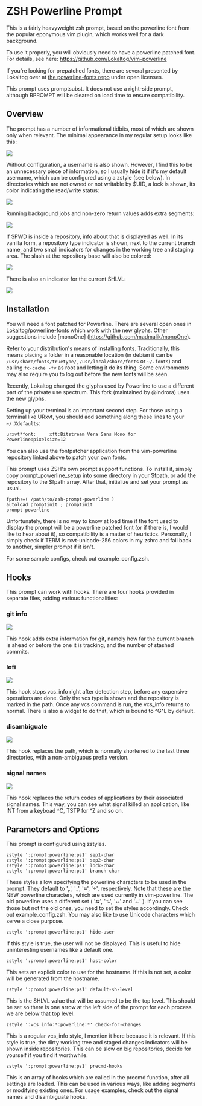 ZSH Powerline Prompt
==

This is a fairly heavyweight zsh prompt, based on the powerline font from the
popular eponymous vim plugin, which works well for a dark background.

To use it properly, you will obviously need to have a powerline patched font.
For details, see here: https://github.com/Lokaltog/vim-powerline

If you're looking for prepatched fonts, there are several presented by
Lokaltog over at [the powerline-fonts repo](https://github.com/Lokaltog/powerline-fonts)
under open licenses.

This prompt uses promptsubst. It does not use a right-side prompt, although
RPROMPT will be cleared on load time to ensure compatibility.


Overview
--

The prompt has a number of informational tidbits, most of which are shown only
when relevant. The minimal appearance in my regular setup looks like this:

![](http://mugenguild.com/~valodim/powerline/plain.png)

Without configuration, a username is also shown. However, I find this to be an
unnecessary piece of information, so I usually hide it if it's my default
username, which can be configured using a zstyle (see below). In directories
which are not owned or not writable by $UID, a lock is shown, its color
indicating the read/write status:

![](http://mugenguild.com/~valodim/powerline/userindicator.png)

Running background jobs and non-zero return values adds extra segments:

![](http://mugenguild.com/~valodim/powerline/returnjob.png)

If $PWD is inside a repository, info about that is displayed as well. In its
vanilla form, a repository type indicator is shown, next to the current branch
name, and two small indicators for changes in the working tree and staging
area. The slash at the repository base will also be colored:

![](http://mugenguild.com/~valodim/powerline/vcsinfo.png)

There is also an indicator for the current SHLVL:

![](http://mugenguild.com/~valodim/powerline/shlvl.png)


Installation
--

You will need a font patched for Powerline. There are several open ones
in [Lokaltog/powerline-fonts](https://github.com/Lokaltog/powerline-fonts)
which work with the new glyphs. Other suggestions include [monoOne]
(https://github.com/madmalik/monoOne).

Refer to your distribution's means of installing fonts. Traditionally, this
means placing a folder in a reasonable location (in debian it can be `/usr/share/fonts/truetype/`,
`/usr/local/share/fonts` or `~/.fonts`) and calling `fc-cache -fv` as root
and letting it do its thing. Some environments may also require you to log out
before the new fonts will be seen.

Recently, Lokaltog changed the glyphs used by Powerline to use a different part
of the private use spectrum. This fork (maintained by @indrora) uses the new
glyphs.

Setting up your terminal is an important second step. For those using a terminal
like URxvt, you should add something along these lines to your `~/.Xdefaults`:

    urxvt*font:     xft:Bitstream Vera Sans Mono for Powerline:pixelsize=12

You can also use the fontpatcher application from the vim-powerline repository
linked above to patch your own fonts.

This prompt uses ZSH's own prompt support functions. To install it, simply copy
prompt\_powerline\_setup into some directory in your $fpath, or add the
repository to the $fpath array. After that, initialize and set your prompt
as usual.

    fpath+=( /path/to/zsh-prompt-powerline )
    autoload promptinit ; promptinit
    prompt powerline

Unfortunately, there is no way to know at load time if the font used to display
the prompt will be a powerline patched font (or if there is, I would like to
hear about it), so compatibility is a matter of heuristics. Personally, I
simply check if TERM is rxvt-unicode-256 colors in my zshrc and fall back to
another, simpler prompt if it isn't.

For some sample configs, check out example\_config.zsh.


Hooks
--

This prompt can work with hooks. There are four hooks provided in separate
files, adding various functionalities:


### git info

![](http://mugenguild.com/~valodim/powerline/gitinfo.png)

This hook adds extra information for git, namely how far the current branch is
ahead or before the one it is tracking, and the number of stashed commits.

### lofi

![](http://mugenguild.com/~valodim/powerline/lofi.png)

This hook stops vcs\_info right after detection step, before any expensive
operations are done. Only the vcs type is shown and the repository is marked in
the path. Once any vcs command is run, the vcs\_info returns to normal. There
is also a widget to do that, which is bound to ^G^L by default.

### disambiguate

![](http://mugenguild.com/~valodim/powerline/disambiguate.png)

This hook replaces the path, which is normally shortened to the last three
directories, with a non-ambiguous prefix version.

### signal names

![](http://mugenguild.com/~valodim/powerline/signalnames.png)

This hook replaces the return codes of applications by their associated signal
names. This way, you can see what signal killed an application, like INT from a
keyboad ^C, TSTP for ^Z and so on.


Parameters and Options
--

This prompt is configured using zstyles.

    zstyle ':prompt:powerline:ps1' sep1-char
    zstyle ':prompt:powerline:ps1' sep2-char
    zstyle ':prompt:powerline:ps1' lock-char
    zstyle ':prompt:powerline:ps1' branch-char

These styles allow specifying the powerline characters to be used in the
prompt. They default to '', '', '', '', respectively. Note that these are
the NEW powerline characters, which are used currently in vim-powerline. The old
powerline uses a different set ( '⮀', '⮁', '⭤' and '⭠'  ). If you can see those but
not the old ones, you need to set the styles accordingly. Check out
example\_config.zsh. You may also like to use Unicode characters which serve
a close purpose.

    zstyle ':prompt:powerline:ps1' hide-user

If this style is true, the user will not be displayed. This is useful to hide
uninteresting usernames like a default one.

    zstyle ':prompt:powerline:ps1' host-color

This sets an explicit color to use for the hostname. If this is not set, a
color will be generated from the hostname.

    zstyle ':prompt:powerline:ps1' default-sh-level

This is the SHLVL value that will be assumed to be the top level. This should
be set so there is one arrow at the left side of the prompt for each process we
are below that top level.

    zstyle ':vcs_info:*:powerline:*' check-for-changes

This is a regular vcs\_info style, I mention it here because it is relevant. If
this style is true, the dirty working tree and staged changes indicators will
be shown inside repositories. This can be slow on big repositories, decide for
yourself if you find it worthwhile.

    zstyle ':prompt:powerline:ps1' precmd-hooks

This is an array of hooks which are called in the precmd function, after all
settings are loaded. This can be used in various ways, like adding segments or
modifying existing ones. For usage examples, check out the signal names and
disambiguate hooks.

